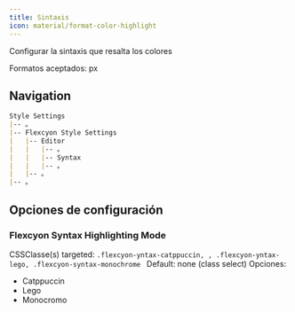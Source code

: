 ```yaml
---
title: Sintaxis
icon: material/format-color-highlight
---
```


Configurar la sintaxis que resalta los colores

Formatos aceptados: px

## Navigation

```md
Style Settings
|-- 。
|-- Flexcyon Style Settings
|   |-- Editor
|   |   |-- 。
|   |   |-- Syntax
|   |   |-- 。
|   |-- 。
|-- 。
```

## Opciones de configuración

### Flexcyon Syntax Highlighting Mode

CSSClasse(s) targeted: `.flexcyon-yntax-catppuccin,
,
.flexcyon-yntax-lego, .flexcyon-syntax-monochrome `
Default: none (class select)
Opciones:

- Catppuccin
- Lego
- Monocromo
